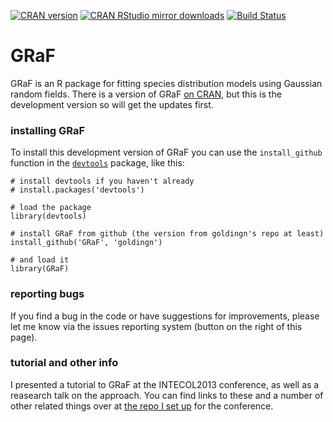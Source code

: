 [![CRAN version](http://www.r-pkg.org/badges/version/GRaF)](http://www.r-pkg.org/pkg/GRaF)
[![CRAN RStudio mirror downloads](http://cranlogs.r-pkg.org/badges/GRaF)](http://www.r-pkg.org/pkg/GRaF)
[![Build Status](https://travis-ci.org/goldingn/GRaF.svg)](https://travis-ci.org/goldingn/GRaF)

# GRaF

GRaF is an R package for fitting species distribution models using Gaussian random fields. There is a version of GRaF [on CRAN](http://cran.r-project.org/web/packages/GRaF/index.html), but this is the development version so 
will get the updates first.

### installing GRaF

To install this development version of GRaF you can use the ```install_github``` function in the [```devtools```](http://cran.r-project.org/web/packages/devtools/index.html) package, like this:

```{r}
# install devtools if you haven't already
# install.packages('devtools')

# load the package
library(devtools)

# install GRaF from github (the version from goldingn's repo at least)
install_github('GRaF', 'goldingn')

# and load it
library(GRaF)
```

### reporting bugs
If you find a bug in the code or have suggestions for improvements, please let me know via the issues reporting system (button on the right of this page).


### tutorial and other info
I presented a tutorial to GRaF at the INTECOL2013 conference, as well as a reasearch talk on the approach. You can find links to these and a number of other related things over at [the repo I set up](https://github.com/goldingn/intecol2013) for the conference.
